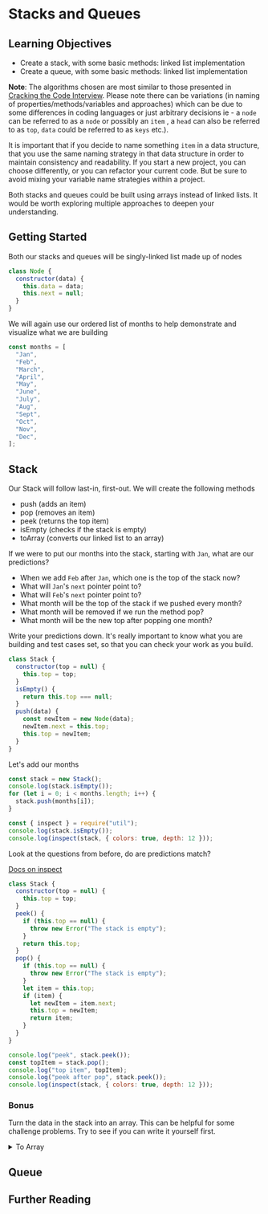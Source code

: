 # Stacks and Queues

## Learning Objectives

- Create a stack, with some basic methods: linked list implementation
- Create a queue, with some basic methods: linked list implementation

**Note**: The algorithms chosen are most similar to those presented in [Cracking the Code Interview](https://www.amazon.com/dp/0984782850/). Please note there can be variations (in naming of properties/methods/variables and approaches) which can be due to some differences in coding languages or just arbitrary decisions ie - a `node` can be referred to as a `node` or possibly an `item` , a `head` can also be referred to as `top`, `data` could be referred to as `keys` etc.).

It is important that if you decide to name something `item` in a data structure, that you use the same naming strategy in that data structure in order to maintain consistency and readability. If you start a new project, you can choose differently, or you can refactor your current code. But be sure to avoid mixing your variable name strategies within a project.

Both stacks and queues could be built using arrays instead of linked lists. It would be worth exploring multiple approaches to deepen your understanding.

## Getting Started

Both our stacks and queues will be singly-linked list made up of nodes

```js
class Node {
  constructor(data) {
    this.data = data;
    this.next = null;
  }
}
```

We will again use our ordered list of months to help demonstrate and visualize what we are building

```js
const months = [
  "Jan",
  "Feb",
  "March",
  "April",
  "May",
  "June",
  "July",
  "Aug",
  "Sept",
  "Oct",
  "Nov",
  "Dec",
];
```

## Stack

Our Stack will follow last-in, first-out. We will create the following methods

- push (adds an item)
- pop (removes an item)
- peek (returns the top item)
- isEmpty (checks if the stack is empty)
- toArray (converts our linked list to an array)

If we were to put our months into the stack, starting with `Jan`, what are our predictions?

- When we add `Feb` after `Jan`, which one is the top of the stack now?
- What will `Jan`'s `next` pointer point to?
- What will `Feb`'s `next` pointer point to?
- What month will be the top of the stack if we pushed every month?
- What month will be removed if we run the method pop?
- What month will be the new top after popping one month?

Write your predictions down. It's really important to know what you are building and test cases set, so that you can check your work as you build.

```js
class Stack {
  constructor(top = null) {
    this.top = top;
  }
  isEmpty() {
    return this.top === null;
  }
  push(data) {
    const newItem = new Node(data);
    newItem.next = this.top;
    this.top = newItem;
  }
}
```

Let's add our months

```js
const stack = new Stack();
console.log(stack.isEmpty());
for (let i = 0; i < months.length; i++) {
  stack.push(months[i]);
}

const { inspect } = require("util");
console.log(stack.isEmpty());
console.log(inspect(stack, { colors: true, depth: 12 }));
```

Look at the questions from before, do are predictions match?

[Docs on inspect](https://nodejs.org/api/util.html#util_util_inspect_object_options)

```js
class Stack {
  constructor(top = null) {
    this.top = top;
  }
  peek() {
    if (this.top == null) {
      throw new Error("The stack is empty");
    }
    return this.top;
  }
  pop() {
    if (this.top == null) {
      throw new Error("The stack is empty");
    }
    let item = this.top;
    if (item) {
      let newItem = item.next;
      this.top = newItem;
      return item;
    }
  }
}
```

```js
console.log("peek", stack.peek());
const topItem = stack.pop();
console.log("top item", topItem);
console.log("peek after pop", stack.peek());
console.log(inspect(stack, { colors: true, depth: 12 }));
```

### Bonus

Turn the data in the stack into an array. This can be helpful for some challenge problems. Try to see if you can write it yourself first.

<details><summary>To Array</summary>

```js
  toArray() {
    let arr = [];
    let item = this.top;
    while (item) {
      arr.push(item.data);
      item = item.next;
    }
    return arr;
  }
```

Be sure to test it and confirm it works as expected. Does using this method change the stack?

</details>

## Queue

## Further Reading
